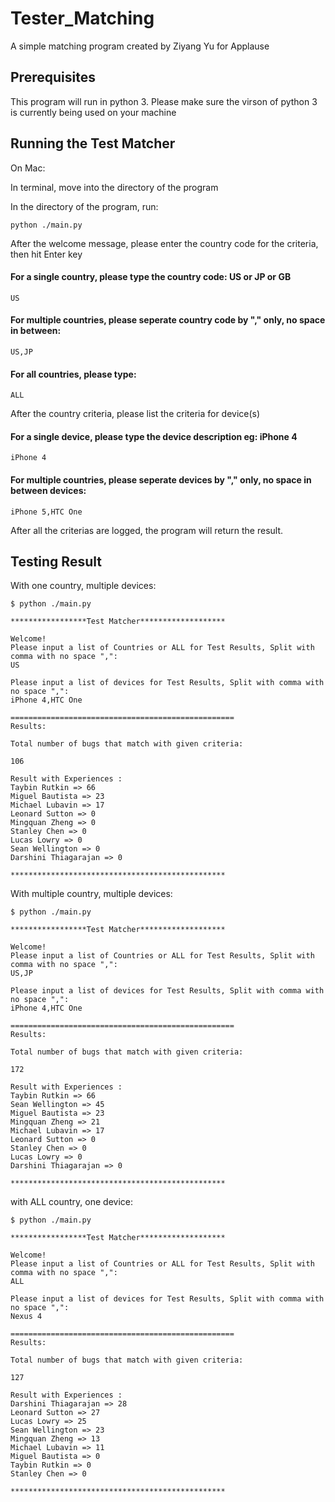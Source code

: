 # Tester_Matching

A simple matching program created by Ziyang Yu for Applause

## Prerequisites

This program will run in python 3.
 Please make sure the virson of python 3 is currently being used on your machine

## Running the Test Matcher

On Mac:

In terminal, move into the directory of the program

In the directory of the program, run:

```
python ./main.py
```

After the welcome message, please enter the country code for the criteria, then hit Enter key

#### For a single country, please type the country code: US or JP or GB
```
US
```

#### For multiple countries, please seperate country code by "," only, no space in between:
```
US,JP
```

#### For all countries, please type:
```
ALL
```

After the country criteria, please list the criteria for device(s)

#### For a single device, please type the device description eg: iPhone 4
```
iPhone 4
```

#### For multiple countries, please seperate devices by "," only, no space in between devices:
```
iPhone 5,HTC One
```

After all the criterias are logged, the program will return the result.

## Testing Result

With one country, multiple devices:

```
$ python ./main.py
 
*****************Test Matcher*******************
 
Welcome!
Please input a list of Countries or ALL for Test Results, Split with comma with no space ",": 
US
 
Please input a list of devices for Test Results, Split with comma with no space ",": 
iPhone 4,HTC One
 
==================================================
Results: 
 
Total number of bugs that match with given criteria: 

106
 
Result with Experiences : 
Taybin Rutkin => 66
Miguel Bautista => 23
Michael Lubavin => 17
Leonard Sutton => 0
Mingquan Zheng => 0
Stanley Chen => 0
Lucas Lowry => 0
Sean Wellington => 0
Darshini Thiagarajan => 0
 
************************************************
```


With multiple country, multiple devices:

```
$ python ./main.py
 
*****************Test Matcher*******************
 
Welcome!
Please input a list of Countries or ALL for Test Results, Split with comma with no space ",": 
US,JP
 
Please input a list of devices for Test Results, Split with comma with no space ",": 
iPhone 4,HTC One
 
==================================================
Results: 
 
Total number of bugs that match with given criteria: 

172
 
Result with Experiences : 
Taybin Rutkin => 66
Sean Wellington => 45
Miguel Bautista => 23
Mingquan Zheng => 21
Michael Lubavin => 17
Leonard Sutton => 0
Stanley Chen => 0
Lucas Lowry => 0
Darshini Thiagarajan => 0
 
************************************************

```

with ALL country, one device:
```
$ python ./main.py
 
*****************Test Matcher*******************
 
Welcome!
Please input a list of Countries or ALL for Test Results, Split with comma with no space ",": 
ALL
 
Please input a list of devices for Test Results, Split with comma with no space ",": 
Nexus 4
 
==================================================
Results: 
 
Total number of bugs that match with given criteria: 

127
 
Result with Experiences : 
Darshini Thiagarajan => 28
Leonard Sutton => 27
Lucas Lowry => 25
Sean Wellington => 23
Mingquan Zheng => 13
Michael Lubavin => 11
Miguel Bautista => 0
Taybin Rutkin => 0
Stanley Chen => 0
 
************************************************

```

